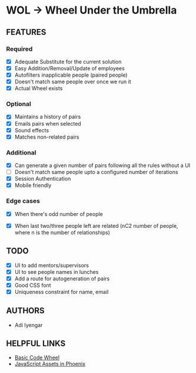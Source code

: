# WOL -> Wheel Under the Umbrella

## FEATURES

### Required

- [x] Adequate Substitute for the current solution
- [x] Easy Addition/Removal/Update of employees
- [x] Autofilters inapplicable people (paired people)
- [x] Doesn't match same people over once we run it
- [x] Actual Wheel exists

### Optional

- [x] Maintains a history of pairs
- [x] Emails pairs when selected
- [x] Sound effects
- [x] Matches non-related pairs

### Additional

- [x] Can generate a given number of pairs following all the rules without a UI
- [ ] Doesn't match same people upto a configured number of iterations
- [x] Session Authentication
- [x] Mobile friendly

### Edge cases

- [x] When there's odd number of people
- [x] When last two/three people left are related (nC2 number of people, where n is the number of relationships)


## TODO

- [x] UI to add mentors/supervisors
- [x] UI to see people names in lunches
- [x] Add a route for autogeneration of pairs
- [x] Good CSS font
- [x] Uniqueness constraint for name, email

## AUTHORS

- Adi Iyengar


## HELPFUL LINKS

- [Basic Code Wheel](http://dougtesting.net/winwheel/examples/basic_code_wheel)
- [JavaScript Assets in Phoenix](https://elixirforum.com/t/javascript-assets-in-phoenix/3364)
